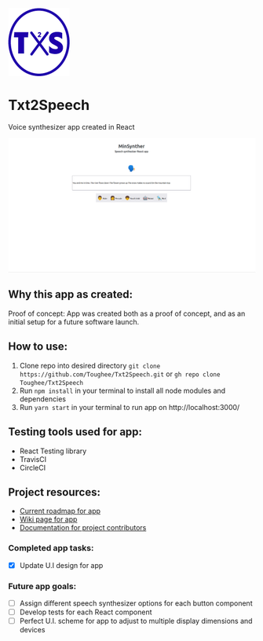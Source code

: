 ![App logo](./public/img/t2s_logo.png)

# Txt2Speech

Voice synthesizer app created in React

![Splash page](./public/img/t2s_splash.png)

## Why this app as created:

Proof of concept: App was created both as a proof of concept, and as an initial setup for a future software launch.

## How to use:

1. Clone repo into desired directory `git clone https://github.com/Toughee/Txt2Speech.git` or `gh repo clone Toughee/Txt2Speech`
2. Run `npm install` in your terminal to install all node modules and dependencies
3. Run `yarn start` in your terminal to run app on http://localhost:3000/

## Testing tools used for app:

-   React Testing library
-   TravisCI
-   CircleCI

## Project resources:

-   [Current roadmap for app](https://github.com/Toughee/Txt2Speech/projects/1)
-   [Wiki page for app](https://github.com/Toughee/Txt2Speech/wiki)
-   [Documentation for project contributors](https://github.com/Toughee/Txt2Speech/projects)

### Completed app tasks:

-   [x] Update U.I design for app

### Future app goals:

-   [ ] Assign different speech synthesizer options for each button component
-   [ ] Develop tests for each React component
-   [ ] Perfect U.I. scheme for app to adjust to multiple display dimensions and devices

